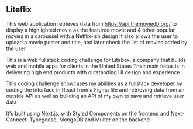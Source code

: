 ## Liteflix

This web application retrieves data from https://api.themoviedb.org/ to display a highlighted movie as the featured movie and 4 other popular movies in a caroussel with a Netflix-ish design
It also allows the user to upload a movie poster and title, and later check the list of movies added by the user

This is a web fullstack coding challenge for Litebox, a company that builds web and mobile apps for clients in the United States
Their main focus is in delivering high end products with outstanding UI design and experience

This coding challenge showcases my abilities as a fullstack developer by coding the interface in React from a Figma file and retrieving data from an outside API as well as building an API of my own to save and retrieve user data

It's built using Next.js, with Styled Components on the frontend and Next-Connect, Typegoose, MongoDB and Multer on the backend
